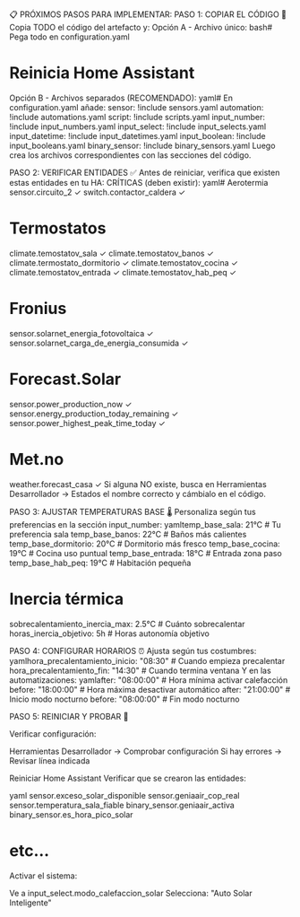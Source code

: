 📋 PRÓXIMOS PASOS PARA IMPLEMENTAR:
PASO 1: COPIAR EL CÓDIGO 📝
Copia TODO el código del artefacto y:
Opción A - Archivo único:
bash# Pega todo en configuration.yaml
# Reinicia Home Assistant

Opción B - Archivos separados (RECOMENDADO):
yaml# En configuration.yaml añade:
sensor: !include sensors.yaml
automation: !include automations.yaml
script: !include scripts.yaml
input_number: !include input_numbers.yaml
input_select: !include input_selects.yaml
input_datetime: !include input_datetimes.yaml
input_boolean: !include input_booleans.yaml
binary_sensor: !include binary_sensors.yaml
Luego crea los archivos correspondientes con las secciones del código.

PASO 2: VERIFICAR ENTIDADES ✅
Antes de reiniciar, verifica que existen estas entidades en tu HA:
CRÍTICAS (deben existir):
yaml# Aerotermia
sensor.circuito_2  ✓
switch.contactor_caldera  ✓

# Termostatos
climate.temostatov_sala  ✓
climate.temostatov_banos  ✓
climate.termostato_dormitorio  ✓
climate.temostatov_cocina  ✓
climate.temostatov_entrada  ✓
climate.temostatov_hab_peq  ✓

# Fronius
sensor.solarnet_energia_fotovoltaica  ✓
sensor.solarnet_carga_de_energia_consumida  ✓

# Forecast.Solar
sensor.power_production_now  ✓
sensor.energy_production_today_remaining  ✓
sensor.power_highest_peak_time_today  ✓

# Met.no
weather.forecast_casa  ✓
Si alguna NO existe, busca en Herramientas Desarrollador → Estados el nombre correcto y cámbialo en el código.

PASO 3: AJUSTAR TEMPERATURAS BASE 🌡️
Personaliza según tus preferencias en la sección input_number:
yamltemp_base_sala: 21°C        # Tu preferencia sala
temp_base_banos: 22°C       # Baños más calientes
temp_base_dormitorio: 20°C  # Dormitorio más fresco
temp_base_cocina: 19°C      # Cocina uso puntual
temp_base_entrada: 18°C     # Entrada zona paso
temp_base_hab_peq: 19°C     # Habitación pequeña

# Inercia térmica
sobrecalentamiento_inercia_max: 2.5°C  # Cuánto sobrecalentar
horas_inercia_objetivo: 5h             # Horas autonomía objetivo

PASO 4: CONFIGURAR HORARIOS ⏰
Ajusta según tus costumbres:
yamlhora_precalentamiento_inicio: "08:30"  # Cuando empieza precalentar
hora_precalentamiento_fin: "14:30"     # Cuando termina ventana
Y en las automatizaciones:
yamlafter: "08:00:00"   # Hora mínima activar calefacción
before: "18:00:00"  # Hora máxima desactivar automático
after: "21:00:00"   # Inicio modo nocturno
before: "08:00:00"  # Fin modo nocturno

PASO 5: REINICIAR Y PROBAR 🚀

Verificar configuración:

Herramientas Desarrollador → Comprobar configuración
Si hay errores → Revisar línea indicada


Reiniciar Home Assistant
Verificar que se crearon las entidades:

yaml   sensor.exceso_solar_disponible
   sensor.geniaair_cop_real
   sensor.temperatura_sala_fiable
   binary_sensor.geniaair_activa
   binary_sensor.es_hora_pico_solar
   # etc...

Activar el sistema:

Ve a input_select.modo_calefaccion_solar
Selecciona: "Auto Solar Inteligente"








